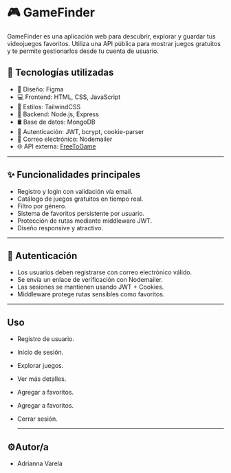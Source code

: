 # 🎮 GameFinder

GameFinder es una aplicación web para descubrir, explorar y guardar tus videojuegos favoritos. Utiliza una API pública para mostrar juegos gratuitos y te permite gestionarlos desde tu cuenta de usuario.

## 🚀 Tecnologías utilizadas

- 🎨 Diseño: Figma  
- 💻 Frontend: HTML, CSS, JavaScript  
- 🎨 Estilos: TailwindCSS  
- 🔧 Backend: Node.js, Express  
- 🛢️ Base de datos: MongoDB  
- 🔐 Autenticación: JWT, bcrypt, cookie-parser  
- 📧 Correo electrónico: Nodemailer  
- 🌐 API externa: [FreeToGame](https://www.freetogame.com/api-doc)

---

## ✨ Funcionalidades principales

- Registro y login con validación vía email.
- Catálogo de juegos gratuitos en tiempo real.
- Filtro por género.
- Sistema de favoritos persistente por usuario.
- Protección de rutas mediante middleware JWT.
- Diseño responsive y atractivo.

---

## 🔐 Autenticación
- Los usuarios deben registrarse con correo electrónico válido.
- Se envía un enlace de verificación con Nodemailer.
- Las sesiones se mantienen usando JWT + Cookies.
- Middleware protege rutas sensibles como favoritos.
  
---
## Uso
- Registro de usuario.
- Inicio de sesión.
- Explorar juegos.
- Ver más detalles.
- Agregar a favoritos.
- Agregar a favoritos.
- Cerrar sesión.

  ---
## ⚙️Autor/a

- Adrianna Varela


